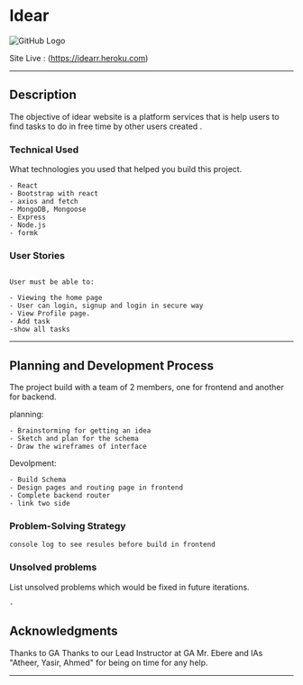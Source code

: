 # Idear
![GitHub Logo](https://6.top4top.net/p_1448t9bxn1.gif)

Site Live :  (https://idearr.heroku.com)

---
## Description

The objective of idear website is a platform services that is help users to find tasks to do in free time by other users created .

### Technical Used
What technologies you used that helped you build this project. 

```
- React
- Bootstrap with react
- axios and fetch
- MongoDB, Mongoose
- Express
- Node.js
- formk

```

### User Stories


```

User must be able to:

- Viewing the home page
- User can login, signup and login in secure way
- View Profile page.
- Add task
-show all tasks

```

---

## Planning and Development Process

The project build with a team of 2 members, one for frontend and another for backend.

planning:
```
- Brainstorming for getting an idea
- Sketch and plan for the schema
- Draw the wireframes of interface
```
Devolpment:
```
- Build Schema
- Design pages and routing page in frontend
- Complete backend router
- link two side
```
### Problem-Solving Strategy

```
console log to see resules before build in frontend
```

### Unsolved problems

List unsolved problems which would be fixed in future iterations.
```
-
```
## Acknowledgments

Thanks to GA Thanks to our Lead Instructor at GA Mr. Ebere and IAs "Atheer, Yasir, Ahmed" for being on time for any help.

---

